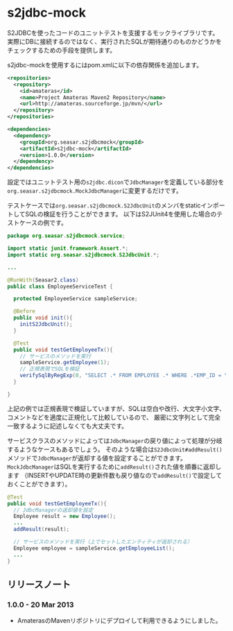 s2jdbc-mock
=================

S2JDBCを使ったコードのユニットテストを支援するモックライブラリです。
実際にDBに接続するのではなく、実行されたSQLが期待通りのものかどうかをチェックするための手段を提供します。

s2jdbc-mockを使用するにはpom.xmlに以下の依存関係を追加します。

```xml
<repositories>
  <repository>
    <id>amateras</id>
    <name>Project Amateras Maven2 Repository</name>
    <url>http://amateras.sourceforge.jp/mvn/</url>
  </repository>
</repositories>

<dependencies>
  <dependency>
    <groupId>org.seasar.s2jdbcmock</groupId>
    <artifactId>s2jdbc-mock</artifactId>
    <version>1.0.0</version>
  </dependency>
</dependencies>
```

設定ではユニットテスト用の```s2jdbc.dicon```で```JdbcManager```を定義している部分を```org.seasar.s2jdbcmock.MockJdbcManager```に変更するだけです。

テストケースでは```org.seasar.s2jdbcmock.S2JdbcUnit```のメンバをstaticインポートしてSQLの検証を行うことができます。
以下はS2JUnit4を使用した場合のテストケースの例です。

```java
package org.seasar.s2jdbcmock.service;

import static junit.framework.Assert.*;
import static org.seasar.s2jdbcmock.S2JdbcUnit.*;

...

@RunWith(Seasar2.class)
public class EmployeeServiceTest {

  protected EmployeeService sampleService;

  @Before
  public void init(){
    initS2JdbcUnit();
  }

  @Test
  public void testGetEmployeeTx(){
    // サービスのメソッドを実行
    sampleService.getEmployee(1);
    // 正規表現でSQLを検証
    verifySqlByRegExp(0, "SELECT .* FROM EMPLOYEE .* WHERE .*EMP_ID = \\?", 1);
  }

}
```

上記の例では正規表現で検証していますが、SQLは空白や改行、大文字小文字、コメントなどを適度に正規化して比較しているので、
厳密に文字列として完全一致するように記述しなくても大丈夫です。

サービスクラスのメソッドによっては```JdbcManager```の戻り値によって処理が分岐するようなケースもあるでしょう。
そのような場合は```S2JdbcUnit#addResult()```メソッドで```JdbcManager```が返却する値を設定することができます。
```MockJdbcManager```はSQLを実行するために```addResult()```された値を順番に返却します
（INSERTやUPDATE時の更新件数も戻り値なので```addResult()```で設定しておくことができます）。

```java
@Test
public void testGetEmployeeTx(){
  // JdbcManagerの返却値を設定
  Employee result = new Employee();
  ...
  addResult(result);

  // サービスのメソッドを実行（上でセットしたエンティティが返却される）
  Employee employee = sampleService.getEmployeeList();
  ...
}
```

リリースノート
--------
### 1.0.0 - 20 Mar 2013

* AmaterasのMavenリポジトリにデプロイして利用できるようにしました。
